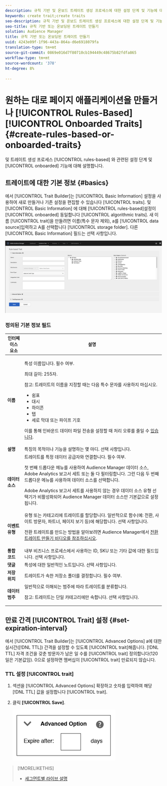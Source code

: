 ```yaml
---
description: 규칙 기반 및 온보드 트레이트 생성 프로세스에 대한 설정 단계 및 기능에 대해 설명합니다.
keywords: create trait;create traits
seo-description: 규칙 기반 및 온보드 트레이트 생성 프로세스에 대한 설정 단계 및 기능에 대해 설명합니다.
seo-title: 규칙 기반 또는 온보딩된 트레이트 만들기
solution: Audience Manager
title: 규칙 기반 또는 온보딩된 트레이트 만들기
uuid: 4243e09f-1f96-443a-864a-d6e6918079fa
translation-type: tm+mt
source-git-commit: 0869e016d7f80710cb194449c48675b82fdfa865
workflow-type: tm+mt
source-wordcount: '378'
ht-degree: 8%

---
```



# 원하는 대로 페이지 애플리케이션을 만들거나  [!UICONTROL Rules-Based][!UICONTROL Onboarded Traits]{#create-rules-based-or-onboarded-traits}

및 트레이트 생성 프로세스 [!UICONTROL rules-based] 와 관련된 설정 단계 및 [!UICONTROL onboarded] 기능에 대해 설명합니다.

<!-- c_tb_rules_traits.xml -->

## 트레이트에 대한 기본 정보 {#basics}

에서 [!UICONTROL Trait Builder]는 [!UICONTROL Basic Information] 설정을 사용하여 새로 만들거나 기존 설정을 편집할 수 있습니다 [!UICONTROL traits]. 및 [!UICONTROL Basic Information] 에 대해 [!UICONTROL rules-based]설정이 [!UICONTROL onboarded] 동일합니다 [!UICONTROL algorithmic traits]. 새 이름 [!UICONTROL trait]을 만들려면 이름(특수 문자 제외), a를 [!UICONTROL data source]입력하고 A를 선택합니다 [!UICONTROL storage folder]. 다른 [!UICONTROL Basic Information] 필드는 선택 사항입니다.

<!-- c_tb_basics.xml -->

![생성](assets/create-trait.png)

### 정의된 기본 정보 필드

<table id="table_42AEC7A5B22346C5BB996D2D36C56229"> 
 <thead> 
  <tr> 
   <th colname="col1" class="entry"> 인터페이스 요소 </th> 
   <th colname="col2" class="entry"> 설명 </th> 
  </tr> 
 </thead>
 <tbody> 
  <tr> 
   <td colname="col1"> <b><span class="uicontrol"> 이름 </span></b> </td> 
   <td colname="col2"> <p>특성 이름입니다. 필수 여부. </p> <p>최대 길이: 255자. </p> <p> <p>참고: 트레이트의 이름을 지정할 때는 다음 특수 문자를 사용하지 마십시오. 
      <ul id="ul_AB38A333F21A4AA9B5656CBA69BA65E3"> 
       <li id="li_0E5033B540BC41E799075845388E85A7">쉼표 </li> 
       <li id="li_B1A6C3E3FB98473A91E4675EE09460F0">대시 </li> 
       <li id="li_579302FE34B64FE0AE3C751012839229">하이픈 </li> 
       <li id="li_44890F738CC64E449CC2545D701ECBC7">탭 </li> 
       <li id="li_C203837501A94342923C99A7DAD1ED61">세로 막대 또는 파이프 기호 </li> 
      </ul> </p> </p> <p>이를 통해 인바운드 데이터 파일 전송을 설정할 때 처리 오류를 줄일 수 <a href="../../integration/sending-audience-data/batch-data-transfer-explained/inbound-file-contents.md"> 있습니다</a>. </p> </td> 
  </tr> 
  <tr> 
   <td colname="col1"> <b><span class="uicontrol"> 설명</span></b> </td> 
   <td colname="col2"> 특징의 목적이나 기능을 설명하는 몇 마디. 선택 사항입니다. </td> 
  </tr> 
  <tr> 
   <td colname="col1"> <b><span class="uicontrol"> 데이터 소스</span></b> </td> 
   <td colname="col2"> 트레이트를 특정 데이터 공급자와 연결합니다. 필수 여부. <p>첫 번째 드롭다운 메뉴를 사용하여 Audience Manager 데이터 소스, Adobe Analytics 보고서 세트 또는 둘 다 필터링합니다. 그런 다음 두 번째 드롭다운 메뉴를 사용하여 데이터 소스를 선택합니다.</p><p> Adobe Analytics 보고서 세트를 사용하지 않는 경우 데이터 소스 유형 선택기가 비활성화되어 Audience Manager 데이터 소스만 기본값으로 설정됩니다.</p>  </td> 
  </tr>
   <tr> 
   <td colname="col1"> <b><span class="uicontrol"> 이벤트 유형</span></b> </td> 
   <td colname="col2"> 유형 또는 카테고리에 트레이트를 할당합니다. 일반적으로 함수(예: 전환, 사이트 방문자, 파트너, 페이지 보기 등)에 해당합니다. 선택 사항입니다. <p> 전환 트레이트를 만드는 방법을 알아보려면 Audience Manager에서 <a href="https://docs.adobe.com/content/help/en/audience-manager-learn/tutorials/build-and-manage-audiences/traits-and-segments/creating-conversion-traits.html">전환 트레이트 만들기 비디오를 참조하십시오</a>. </p></td> 
  </tr> 
  <tr> 
   <td colname="col1"> <b><span class="uicontrol"> 통합 코드</span></b> </td> 
   <td colname="col2"> 내부 비즈니스 프로세스에서 사용하는 ID, SKU 또는 기타 값에 대한 필드입니다. 선택 사항입니다. </td> 
  </tr> 
  <tr> 
   <td colname="col1"> <b><span class="uicontrol"> 댓글</span></b> </td> 
   <td colname="col2"> 특성에 대한 일반적인 노트입니다. 선택 사항입니다. </td> 
  </tr> 
  <tr> 
   <td colname="col1"> <b><span class="uicontrol"> 저장 위치</span></b> </td> 
   <td colname="col2"> 트레이트가 속한 저장소 폴더를 결정합니다. 필수 여부. </td> 
  </tr> 
  <tr> 
   <td colname="col1"> <b><span class="uicontrol"> 데이터 범주</span></b> </td> 
   <td colname="col2"> 일반적으로 이해되는 범주에 따라 트레이트를 분류합니다. <p>참고:  트레이트는 단일 카테고리에만 속합니다. 선택 사항입니다. </p> </td> 
  </tr> 
 </tbody> 
</table>

## 만료 간격 [!UICONTROL Trait] 설정 {#set-expiration-interval}

에서 [!UICONTROL Trait Builder]는 [!UICONTROL Advanced Options] a에 대한 실시간([!DNL TTL]) 간격을 설정할 수 있도록 [!UICONTROL trait]해줍니다. [!DNL TTL] 자격 조건을 갖춘 방문자가 남은 일 수를 [!UICONTROL trait] 정의합니다(120일은 기본값임). 0으로 설정하면 멤버십이 [!UICONTROL trait] 만료되지 않습니다.

<!-- t_tb_ttl.xml -->

### TTL 설정 [!UICONTROL trait]

1. 섹션을 [!UICONTROL Advanced Options] 확장하고 숫자를 입력하여 해당 [!DNL TTL] 값을 설정합니다 [!UICONTROL trait].
1. 클릭 **[!UICONTROL Save]**.

   ![](assets/TTL.png)

>[!MORELIKETHIS]
>
>* [세그먼트별 라이브 설명](../../features/traits/segment-ttl-explained.md)

